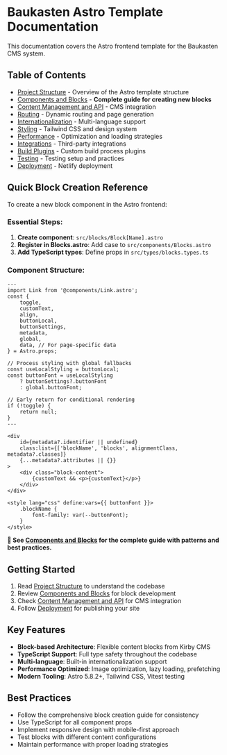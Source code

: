 # Baukasten Astro Template Documentation

This documentation covers the Astro frontend template for the Baukasten CMS system.

## Table of Contents

- [Project Structure](project-structure.md) - Overview of the Astro template structure
- [Components and Blocks](components-blocks.md) - **Complete guide for creating new blocks**
- [Content Management and API](content-management-api.md) - CMS integration
- [Routing](routing.md) - Dynamic routing and page generation
- [Internationalization](internationalization.md) - Multi-language support
- [Styling](styling.md) - Tailwind CSS and design system
- [Performance](performance.md) - Optimization and loading strategies
- [Integrations](integrations.md) - Third-party integrations
- [Build Plugins](build-plugins.md) - Custom build process plugins
- [Testing](testing.md) - Testing setup and practices
- [Deployment](deployment.md) - Netlify deployment

## Quick Block Creation Reference

To create a new block component in the Astro frontend:

### Essential Steps:

1. **Create component**: `src/blocks/Block[Name].astro`
2. **Register in Blocks.astro**: Add case to `src/components/Blocks.astro`
3. **Add TypeScript types**: Define props in `src/types/blocks.types.ts`

### Component Structure:

```astro
---
import Link from '@components/Link.astro';
const {
	toggle,
	customText,
	align,
	buttonLocal,
	buttonSettings,
	metadata,
	global,
	data, // For page-specific data
} = Astro.props;

// Process styling with global fallbacks
const useLocalStyling = buttonLocal;
const buttonFont = useLocalStyling
	? buttonSettings?.buttonFont
	: global.buttonFont;

// Early return for conditional rendering
if (!toggle) {
	return null;
}
---

<div
	id={metadata?.identifier || undefined}
	class:list={['blockName', 'blocks', alignmentClass, metadata?.classes]}
	{...metadata?.attributes || {}}
>
	<div class="block-content">
		{customText && <p>{customText}</p>}
	</div>
</div>

<style lang="css" define:vars={{ buttonFont }}>
	.blockName {
		font-family: var(--buttonFont);
	}
</style>
```

**📖 See [Components and Blocks](components-blocks.md) for the complete guide with patterns and best practices.**

## Getting Started

1. Read [Project Structure](project-structure.md) to understand the codebase
2. Review [Components and Blocks](components-blocks.md) for block development
3. Check [Content Management and API](content-management-api.md) for CMS integration
4. Follow [Deployment](deployment.md) for publishing your site

## Key Features

- **Block-based Architecture**: Flexible content blocks from Kirby CMS
- **TypeScript Support**: Full type safety throughout the codebase
- **Multi-language**: Built-in internationalization support
- **Performance Optimized**: Image optimization, lazy loading, prefetching
- **Modern Tooling**: Astro 5.8.2+, Tailwind CSS, Vitest testing

## Best Practices

- Follow the comprehensive block creation guide for consistency
- Use TypeScript for all component props
- Implement responsive design with mobile-first approach
- Test blocks with different content configurations
- Maintain performance with proper loading strategies
